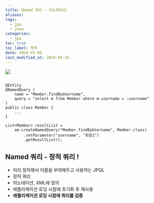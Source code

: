 ```yaml
---
title: Named 쿼리 - 어노테이션
aliases: 
tags:
  - jpa
  - java
categories:
  - jpa
toc: true
toc_label: 목차
date: 2024-01-05
last_modified_at: 2024-01-25
---
```

![](https://i.imgur.com/jaAbTRb.png)

```

@Entity 
@NamedQuery (
	name = "Member.findByUsername", 
	query = "select m from Member where m.username = :username"
)
public class Member {
	...
}
```

```
List<Member> resultList = 
	em.createNamedQuery("Member.findByUsername", Member.class)
		.setParameter("username", "회원1")
		.getResultList();
```

## Named 쿼리 - 정적 쿼리 !

- 미리 정의해서 이름을 부여해두고 사용하는 JPQL
- 정적 쿼리
- 어노테이션, XML에 정의 
- 애플리케이션 로딩 시점에 초기화 후 재사용
- **애플리케이션 로딩 시점에 쿼리를 검증**


